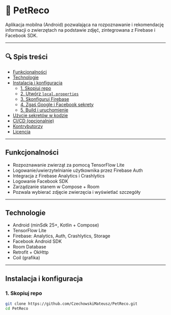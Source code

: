 # 🐾 PetReco

Aplikacja mobilna (Android) pozwalająca na rozpoznawanie i rekomendację informacji o zwierzętach na podstawie zdjęć, zintegrowana z Firebase i Facebook SDK.

---

## 🔍 Spis treści

- [Funkcjonalności](#funkcjonalności)
- [Technologie](#technologie)
- [Instalacja i konfiguracja](#instalacja-i-konfiguracja)
  - [1. Skopiuj repo](#1-skopiuj-repo)
  - [2. Utwórz `local.properties`](#2-utwórz-localproperties)
  - [3. Skonfiguruj Firebase](#3-skonfiguruj-firebase)
  - [4. Zgaś Google i Facebook sekrety](#4-zgaś-google-i-facebook-sekrety)
  - [5. Build i uruchomienie](#5-build-i-uruchomienie)
- [Użycie sekretów w kodzie](#użycie-sekretów-w-kodzie)
- [CI/CD (opcjonalnie)](#cicd-opcjonalnie)
- [Kontrybutorzy](#kontrybutorzy)
- [Licencja](#licencja)

---

## Funkcjonalności

- Rozpoznawanie zwierząt za pomocą TensorFlow Lite
- Logowanie/uwierzytelnianie użytkownika przez Firebase Auth
- Integracja z Firebase Analytics i Crashlytics
- Logowanie Facebook SDK
- Zarządzanie stanem w Compose + Room
- Pozwala wybierać zdjęcie zwierzęcia i wyświetlać szczegóły

---

## Technologie

- Android (minSdk 25+, Kotlin + Compose)
- TensorFlow Lite
- Firebase: Analytics, Auth, Crashlytics, Storage
- Facebook Android SDK
- Room Database
- Retrofit + OkHttp
- Coil (grafika)

---

## Instalacja i konfiguracja

### 1. Skopiuj repo

```bash
git clone https://github.com/CzechowskiMateusz/PetReco.git
cd PetReco
